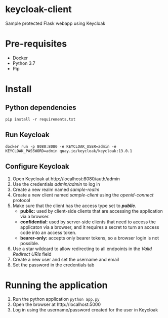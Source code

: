 # keycloak-client
Sample protected Flask webapp using Keycloak


# Pre-requisites
- Docker 
- Python 3.7
- Pip

# Install

## Python dependencies

```
pip install -r requirements.txt
```
  
## Run Keycloak

```
docker run -p 8080:8080 -e KEYCLOAK_USER=admin -e KEYCLOAK_PASSWORD=admin quay.io/keycloak/keycloak:13.0.1
```

## Configure Keycloak

1. Open Keycloak at http://localhost:8080/auth/admin
2. Use the credentials *admin/admin* to log in
3. Create a new realm named *sample-realm*
4. Create a new client named *sample-client* using the *openid-connect* protocol
5. Make sure that the client has the access type set to ___public___. 
   - **public:** used by client-side clients that are accessing the application via a browser.
   - **confidential:** used by server-side clients that need to access the applicaton via a browser, and it requires a secret to turn an access code into an access token.
   - **bearer-only:** accepts only bearer tokens, so a browser login is not possible.
6. Use a star wildcard to allow redirecting to all endpoints in the *Valid Redirect URIs* field
7. Create a new user and set the username and email
8. Set the password in the credentials tab

# Running the application

1. Run the python application `python app.py`
2. Open the browser at http://localhost:5000
3. Log in using the username/password created for the user in Keycloak
